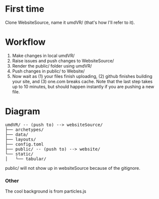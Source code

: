 # First time
Clone WebsiteSource, name it umdVR/ (that's how I'll refer to it).

# Workflow
1. Make changes in local umdVR/
2. Raise issues and push changes to WebsiteSource/
3. Render the public/ folder using umdVR/
4. Push changes in public/ to Website/
5. Now wait as (1) your files finish uploading, (2) github finishes building your site, and (3) one.com breaks cache. Note that the last step takes up to 10 minutes, but should happen instantly if you are pushing a new file.

# Diagram
<pre>
umdVR/ -- (push to) --> websiteSource/
├── archetypes/
├── data/
├── layouts/ 
├── config.toml
├── public/ -- (push to) --> website/
└── static/
│   └── tabular/
</pre>
public/ will not show up in websiteSource because of the gitignore.

### Other
The cool background is from particles.js

